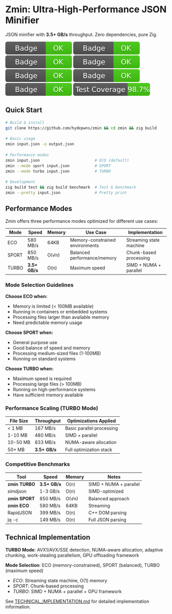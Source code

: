 # Zmin: Ultra-High-Performance JSON Minifier

JSON minifier with **3.5+ GB/s** throughput. Zero dependencies, pure Zig.

[![Build Status](badges/build.svg)](https://github.com/hydepwns/zmin/actions) [![Zig Version](badges/zig.svg)](https://ziglang.org/) [![Performance](badges/performance.svg)](PERFORMANCE.md) [![License](badges/license.svg)](LICENSE) [![Platforms](badges/platforms.svg)](https://github.com/hydepwns/zmin/releases) [![Memory](badges/memory.svg)](PERFORMANCE.md) [![SIMD](badges/simd.svg)](TECHNICAL_IMPLEMENTATION.md) [![Test Coverage](badges/test-coverage.svg)](tests/)

## Quick Start

```bash
# Build & install
git clone https://github.com/hydepwns/zmin && cd zmin && zig build

# Basic usage
zmin input.json -o output.json

# Performance modes
zmin input.json                        # ECO (default)
zmin --mode sport input.json           # SPORT 
zmin --mode turbo input.json           # TURBO

# Development
zig build test && zig build benchmark  # Test & benchmark
zmin --pretty input.json               # Pretty print
```

## Performance Modes

Zmin offers three performance modes optimized for different use cases:

| Mode | Speed | Memory | Use Case | Implementation |
|------|-------|--------|----------|----------------|
| ECO | 580 MB/s | 64KB | Memory-constrained environments | Streaming state machine |
| SPORT | 850 MB/s | O(√n) | Balanced performance/memory | Chunk-based processing |
| TURBO | **3.5+ GB/s** | O(n) | Maximum speed | SIMD + NUMA + parallel |

### Mode Selection Guidelines

**Choose ECO when:**

- Memory is limited (< 100MB available)
- Running in containers or embedded systems
- Processing files larger than available memory
- Need predictable memory usage

**Choose SPORT when:**

- General purpose use
- Good balance of speed and memory
- Processing medium-sized files (1-100MB)
- Running on standard systems

**Choose TURBO when:**

- Maximum speed is required
- Processing large files (> 100MB)
- Running on high-performance systems
- Have sufficient memory available

### Performance Scaling (TURBO Mode)

| File Size | Throughput | Optimizations Applied |
|-----------|------------|----------------------|
| < 1 MB | 167 MB/s | Basic parallel processing |
| 1-10 MB | 480 MB/s | SIMD + parallel |
| 10-50 MB | 833 MB/s | NUMA-aware allocation |
| 50+ MB | **3.5+ GB/s** | Full optimization stack |

### Competitive Benchmarks

| Tool | Speed | Memory | Notes |
|------|-------|--------|-------|
| **zmin TURBO** | **3.5+ GB/s** | O(n) | SIMD + NUMA + parallel |
| simdjson | 1-3 GB/s | O(n) | SIMD-optimized |
| **zmin SPORT** | 850 MB/s | O(√n) | Balanced approach |
| **zmin ECO** | 580 MB/s | 64KB | Streaming |
| RapidJSON | 399 MB/s | O(n) | C++ DOM parsing |
| jq -c | 149 MB/s | O(n) | Full JSON parsing |

## Technical Implementation

**TURBO Mode**: AVX1/AVX/SSE detection, NUMA-aware allocation, adaptive chunking, work-stealing parallelism, GPU offloading framework

**Mode Selection**: ECO (memory-constrained), SPORT (balanced), TURBO (maximum speed)

- *ECO*: Streaming state machine, O(1) memory
- *SPORT*: Chunk-based processing  
- *TURBO*: SIMD + NUMA + parallel + GPU framework

See [TECHNICAL_IMPLEMENTATION.md](TECHNICAL_IMPLEMENTATION.md) for detailed implementation information.
